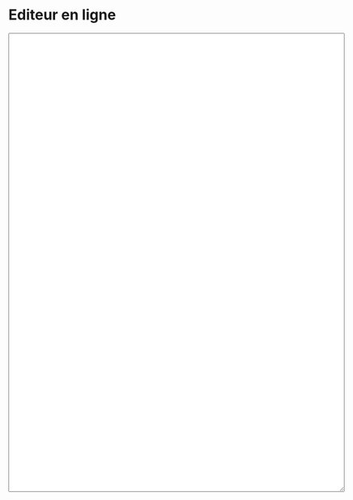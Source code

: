 <h1>Editeur en ligne</h1>
<textarea id="text" name="text" rows="60" cols="80"></textarea>

<script src="https://code.jquery.com/jquery-3.6.0.min.js" integrity="sha256-/xUj+3OJU5yExlq6GSYGSHk7tPXikynS7ogEvDej/m4=" crossorigin="anonymous"></script>
<script type="text/javascript">
    var text = "";

    $(document).ready(function(){
        const str = window.location.href;

        const words = str.split('#');
        var replaced = words[1];
        replaced = replaced.replace("%20", " ");
        $("#text").val(replaced);
    })

    $("#text").change(function(){
        text = $("#text").val();
        location.href="#"+text;
    });
</script>
